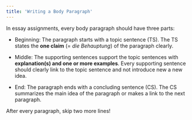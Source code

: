 ```yaml
---
title: 'Writing a Body Paragraph'
---
```


In essay assignments, every body paragraph should have three parts:

- Beginning: The paragraph starts with a topic sentence (TS). The TS states the
__one claim__ (= *die Behauptung*) of the paragraph clearly.

- Middle: The supporting sentences support the topic sentences with
__explanation(s) and one or more examples__. Every supporting sentence should
clearly link to the topic sentence and not introduce new a new idea.

- End: The paragraph ends with a concluding sentence (CS). The CS summarizes
the main idea of the paragraph or makes a link to the next paragraph.

After every paragraph, skip two more lines!

